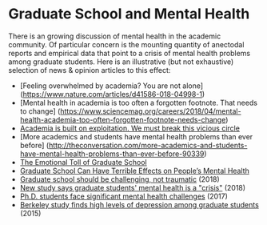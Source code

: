 # Graduate School and Mental Health

There is an growing discussion of mental health in the academic community.
Of particular concern is the mounting quantity of anectodal reports and
empirical data that point to a crisis of mental health problems among graduate
students. Here is an illustrative (but not exhaustive) selection of news &
opinion articles to this effect:

- [Feeling overwhelmed by academia? You are not alone]
(https://www.nature.com/articles/d41586-018-04998-1)
- [Mental health in academia is too often a forgotten footnote. That needs to change]
(https://www.sciencemag.org/careers/2018/04/mental-health-academia-too-often-forgotten-footnote-needs-change)
- [Academia is built on exploitation. We must break this vicious circle](https://www.theguardian.com/higher-education-network/2018/may/18/academia-exploitation-university-mental-health-professors-plagiarism)
- [More academics and students have mental health problems than ever before]
(http://theconversation.com/more-academics-and-students-have-mental-health-problems-than-ever-before-90339)
- [The Emotional Toll of Graduate School](https://blogs.scientificamerican.com/observations/the-emotional-toll-of-graduate-school/)
- [Graduate School Can Have Terrible Effects on People’s Mental Health](https://www.theatlantic.com/education/archive/2018/11/anxiety-depression-mental-health-graduate-school/576769/)
- [Graduate school should be challenging, not traumatic](https://chroniclevitae.com/news/2130-graduate-school-should-be-challenging-not-traumatic) (2018)
- [New study says graduate students' mental health is a "crisis"](https://www.insidehighered.com/news/2018/03/06/new-study-says-graduate-students-mental-health-crisis) (2018)
- [Ph.D. students face significant mental health challenges](https://www.sciencemag.org/careers/2017/04/phd-students-face-significant-mental-health-challenges) (2017)
- [Berkeley study finds high levels of depression among graduate students](https://www.insidehighered.com/news/2015/04/22/berkeley-study-finds-high-levels-depression-among-graduate-students) (2015)
